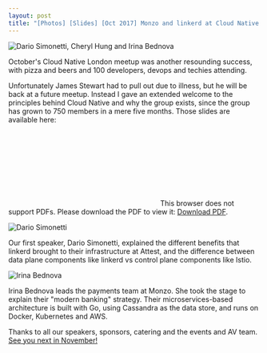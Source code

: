 ```yaml
---
layout: post
title: "[Photos] [Slides] [Oct 2017] Monzo and linkerd at Cloud Native London October"
---
```


![Dario Simonetti, Cheryl Hung and Irina Bednova]({{site.baseurl}}/images/CNLOct-0.jpg)

October's Cloud Native London meetup was another resounding success, with pizza and beers and 100 developers, devops and techies attending.

Unfortunately James Stewart had to pull out due to illness, but he will be back at a future meetup. Instead I gave an extended welcome to the principles behind Cloud Native and why the group exists, since the group has grown to 750 members in a mere five months. Those slides are available here:

<object data="http://www.oicheryl.com/resources/CloudNativeLondonSep.pdf" type="application/pdf" width="700px" height="700px">
    <embed src="http://www.oicheryl.com/resources/CloudNativeLondonSep.pdf">
        This browser does not support PDFs. Please download the PDF to view it: <a href="http://www.oicheryl.com/resources/CloudNativeLondonSep.pdf">Download PDF</a>.</p>
    </embed>
</object>

![Dario Simonetti]({{site.baseurl}}/images/CNLOct-2.jpg)

Our first speaker, Dario Simonetti, explained the different benefits that linkerd brought to their infrastructure at Attest, and the difference between data plane components like linkerd vs control plane components like Istio.

![Irina Bednova]({{site.baseurl}}/images/CNLOct-1.jpg)

Irina Bednova leads the payments team at Monzo. She took the stage to explain their "modern banking" strategy. Their microservices-based architecture is built with Go, using Cassandra as the data store, and runs on Docker, Kubernetes and AWS.

Thanks to all our speakers, sponsors, catering and the events and AV team. [See you next in November!](https://www.meetup.com/Cloud-Native-London/events/240151506/)

